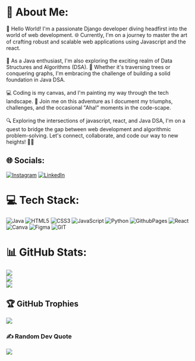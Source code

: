 # 💫 About Me:
👋 Hello World! I'm a passionate Django developer diving headfirst into the world of web development. 🌐 Currently, I'm on a journey to master the art of crafting robust and scalable web applications using Javascript and the react.<br><br>🌱 As a Java enthusiast, I'm also exploring the exciting realm of Data Structures and Algorithms (DSA). 🚀 Whether it's traversing trees or conquering graphs, I'm embracing the challenge of building a solid foundation in Java DSA.<br><br>💻 Coding is my canvas, and I'm painting my way through the tech landscape. 🎨 Join me on this adventure as I document my triumphs, challenges, and the occasional "Aha!" moments in the code-scape.<br><br>🔍 Exploring the intersections of javascript, react, and Java DSA, I'm on a quest to bridge the gap between web development and algorithmic problem-solving. Let's connect, collaborate, and code our way to new heights! 🚀✨


## 🌐 Socials:
[![Instagram](https://img.shields.io/badge/Instagram-%23E4405F.svg?logo=Instagram&logoColor=white)](https://instagram.com/anant.pandey.1111) [![LinkedIn](https://img.shields.io/badge/LinkedIn-%230077B5.svg?logo=linkedin&logoColor=white)](https://linkedin.com/in/anantpandey1111) 

# 💻 Tech Stack:
![Java](https://img.shields.io/badge/java-%23ED8B00.svg?style=flat&logo=openjdk&logoColor=white) ![HTML5](https://img.shields.io/badge/html5-%23E34F26.svg?style=flat&logo=html5&logoColor=white) ![CSS3](https://img.shields.io/badge/css3-%231572B6.svg?style=flat&logo=css3&logoColor=white) ![JavaScript](https://img.shields.io/badge/javascript-%23323330.svg?style=flat&logo=javascript&logoColor=%23F7DF1E) ![Python](https://img.shields.io/badge/python-3670A0?style=flat&logo=python&logoColor=ffdd54) ![GithubPages](https://img.shields.io/badge/github%20pages-121013?style=flat&logo=github&logoColor=white) ![React](https://cdn.worldvectorlogo.com/logos/react-1.svg)![Canva](https://img.shields.io/badge/Canva-%2300C4CC.svg?style=flat&logo=Canva&logoColor=white) ![Figma](https://img.shields.io/badge/figma-%23F24E1E.svg?style=flat&logo=figma&logoColor=white) ![GIT](https://img.shields.io/badge/Git-fc6d26?style=flat&logo=git&logoColor=white)
# 📊 GitHub Stats:
![](https://github-readme-stats.vercel.app/api?username=anant-365&theme=radical&hide_border=false&include_all_commits=true&count_private=true)<br/>
![](https://github-readme-streak-stats.herokuapp.com/?user=anant-365&theme=radical&hide_border=false)<br/>
![](https://github-readme-stats.vercel.app/api/top-langs/?username=anant-365&theme=radical&hide_border=false&include_all_commits=true&count_private=true&layout=compact)

## 🏆 GitHub Trophies
![](https://github-profile-trophy.vercel.app/?username=anant-365&theme=radical&no-frame=false&no-bg=true&margin-w=4)

### ✍️ Random Dev Quote
![](https://quotes-github-readme.vercel.app/api?type=horizontal&theme=radical)
